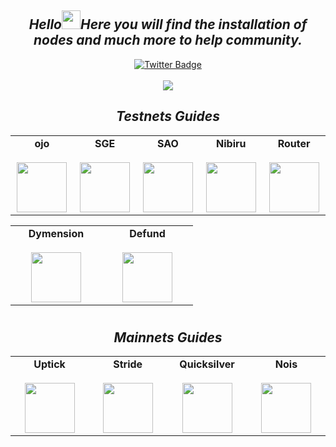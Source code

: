 <div align="center">
  <div>
  <h2><i>
  Hello<img src="https://media.giphy.com/media/hvRJCLFzcasrR4ia7z/giphy.gif" width="30px"/>Here you will find the installation of nodes and much more to help community. 
  </i></h2>
  </div>
</div>

<div id="badges" align="center">
  <a href="https://twitter.com/home">
    <img src="https://img.shields.io/badge/Twitter-blue?style=for-the-badge&logo=twitter&logoColor=white" alt="Twitter Badge"/>
  </a>
</div>

</br>

<div align="center">
  <img src="https://i.ibb.co/WPjHRmf/Screenshot-3.png"/>
</div>

<div align="center">
  <div>
  <h2><i>
  Testnets Guides 
  </i></h2>
  </div>
</div>

  <table width="400px" align="center">
    <tbody>
      <tr valign="top">
        <td width="130px" align="center">
          <span><strong>ojo</strong></span><br><br />
            <a href="https://github.com/GalaxyNode/Testnets-guides/tree/main/ojo" target="_blank" rel="noopener noreferrer">
            <img height="80px" src="https://i.ibb.co/GfZ5vbc/h-Q4-S0c-A0-400x400.jpg">
            </td>
        <td width="130px" align="center">
          <span><strong>SGE</strong></span><br><br />
            <a href="https://github.com/GalaxyNode/Testnets-guides/tree/main/SGE" target="_blank" rel="noopener noreferrer">
            <img height="80px" src="https://i.ibb.co/5MgSQ0Q/Izhq-Hzk-M-400x400.jpg">
            </td>
        <td width="130px" align="center">
          <span><strong>SAO</strong></span><br><br />
            <a href="https://github.com/GalaxyNode/Testnets-guides/tree/main/SAO" target="_blank" rel="noopener noreferrer">
            <img height="80px" src="https://i.ibb.co/s9MdT2Q/k-V74-EMrg-400x400.jpg">
            </td>
        <td width="130px" align="center">
          <span><strong>Nibiru</strong></span><br><br />
            <a href="https://github.com/GalaxyNode/Testnets-guides/tree/main/Nibiru" target="_blank" rel="noopener noreferrer">
            <img height="80px" src="https://i.ibb.co/4mB3h0b/Z5-Sn-S2-YP-400x400.jpg">
            </td>
        <td width="130px" align="center">
          <span><strong>Router</strong></span><br><br />
            <a href="https://github.com/GalaxyNode/Testnets-guides/tree/main/Router" target="_blank" rel="noopener noreferrer">
            <img height="80px" src="https://i.ibb.co/g39DP8r/EKEAQ1-FJ-400x400.jpg">
            </td>
          </table>
<table width="400px" align="center">
    <tbody>
        <tr valign="top">
            <td width="130px" align="center">
            <span><strong>Dymension</strong></span><br><br />
            <a href="https://github.com/GalaxyNode/Testnets-guides/tree/main/Dymension" target="_blank" rel="noopener noreferrer">
            <img height="80px" src="https://i.ibb.co/BNfwS6g/NGd-T4-O2k-400x400.jpg"> </a>
            </td>
        <td width="130px" align="center">
            <span><strong>Defund</strong></span><br><br />
            <a href="https://github.com/GalaxyNode/Testnets-guides/tree/main/Defund" target="_blank" rel="noopener noreferrer">
            <img height="80px" src="https://i.ibb.co/WD77JvY/Z62v-C92-400x400.jpg"> </a>
            </td>
             </tr>
    </tbody>
</table> 

# 

<div align="center">
  <div>
  <h2><i>
 Mainnets Guides
  </i></h2>
  </div>
</div>

<table width="400px" align="center">
    <tbody>
        <tr valign="top">
            <td width="130px" align="center">
            <span><strong>Uptick</strong></span><br><br />
            <a href="https://github.com/GalaxyNode/Mainnets/tree/main/Uptick" target="_blank" rel="noopener noreferrer">
            <img height="80px" src="https://i.ibb.co/HqT4jtX/Zw-Ciwc-R8-400x400.jpg"> </a>
            </td>
          <td width="130px" align="center">
            <span><strong>Stride</strong></span><br><br />
            <a href="https://github.com/GalaxyNode/Mainnets/tree/main/Stride" target="_blank" rel="noopener noreferrer">
            <img height="80px" src="https://i.ibb.co/JcmMGJQ/S9-IIkg-PS-400x400.png"> </a>
            </td>
          <td width="130px" align="center">
            <span><strong>Quicksilver</strong></span><br><br />
            <a href="https://github.com/GalaxyNode/Mainnets/tree/main/Quicksilver" target="_blank" rel="noopener noreferrer">
            <img height="80px" src="https://i.ibb.co/7jrTDFG/V2g-Pw-Ve-O-400x400.jpg"> </a>
            </td>
          <td width="130px" align="center">
            <span><strong>Nois</strong></span><br><br />
            <a href="https://github.com/GalaxyNode/Mainnets/tree/main/Nois" target="_blank" rel="noopener noreferrer">
            <img height="80px" src="https://i.ibb.co/pzmbJ6y/nm-I7-Yi-Mb-400x400.jpg"> </a>
            </td>
